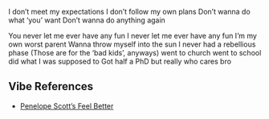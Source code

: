 I don’t meet my expectations
I don’t follow my own plans
Don’t wanna do what ‘you’ want
Don’t wanna do anything again

You never let me ever have any fun
I never let me ever have any fun
I’m my own worst parent
Wanna throw myself into the sun
I never had a rebellious phase
(Those are for the ‘bad kids’, anyways)
went to church went to school did what I was supposed to
Got half a PhD but really who cares bro

Vibe References 
---
- [Penelope Scott’s Feel Better](https://open.spotify.com/track/6e0vjU61OuUzcqVKPEXHb4?si=xm2BYb5XRf2MUPlj1wimzA)
